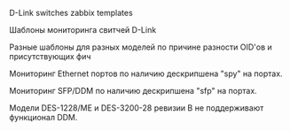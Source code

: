 D-Link switches zabbix templates

Шаблоны мониторинга свитчей D-Link

Разные шаблоны для разных моделей по причине разности OID'ов и присутствующих фич

Мониторинг Ethernet портов по наличию дескрипшена "spy" на портах.

Мониторинг SFP/DDM по наличию дескрипшена "sfp" на портах.

Модели DES-1228/ME и DES-3200-28 ревизии B не поддерживают функционал DDM.
